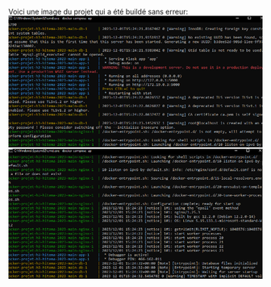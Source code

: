 
Voici une image du projet qui a été buildé sans erreur:
![Alt text](image.png)
![Alt text](image-1.png)
